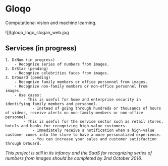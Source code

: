 # Gloqo
Computational vision and machine learning.

![](gloqo_logo_slogan_web.jpg

## Services (in progress)
	1. DrNum (in progress)
		- Recognize series of numbers from images.
	2. DrStar (pending)
		- Recognize celebrities faces from images.
	3. DrGuard (pending)
		- Recognize family members or office personnel from images.
		- Recognize non-family members or non-office personnel from images.
		- Use cases:
			- This is useful for home and enterprise security in identifying family members and personnel.
				- Instead of going through hundreds or thousands of hours of videos, receive alerts on non-family members or non-office personnel.
			- This is useful for the service sector such as retail stores, hotels and banks for recognizing high-value customers.
				- Immediately receive a notification when a high-value customer comes into the store to have a more personalized experience.
				- You can increase your sales and customer satisfaction through DrGuard.

_This project is still in its infancy and the SaaS for recognizing series of numbers from images should be completed by 2nd October 2016._ 
